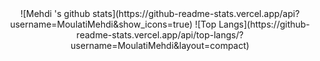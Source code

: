 <div align=center>
![Mehdi 's github stats](https://github-readme-stats.vercel.app/api?username=MoulatiMehdi&show_icons=true) 
![Top Langs](https://github-readme-stats.vercel.app/api/top-langs/?username=MoulatiMehdi&layout=compact)
</div>

  
  
